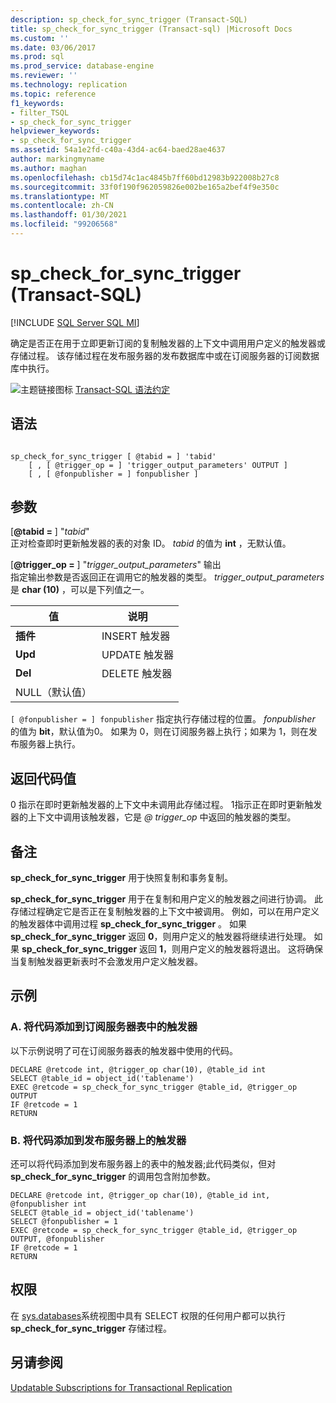 ```yaml
---
description: sp_check_for_sync_trigger (Transact-SQL)
title: sp_check_for_sync_trigger (Transact-sql) |Microsoft Docs
ms.custom: ''
ms.date: 03/06/2017
ms.prod: sql
ms.prod_service: database-engine
ms.reviewer: ''
ms.technology: replication
ms.topic: reference
f1_keywords:
- filter_TSQL
- sp_check_for_sync_trigger
helpviewer_keywords:
- sp_check_for_sync_trigger
ms.assetid: 54a1e2fd-c40a-43d4-ac64-baed28ae4637
author: markingmyname
ms.author: maghan
ms.openlocfilehash: cb15d74c1ac4845b7ff60bd12983b922008b27c8
ms.sourcegitcommit: 33f0f190f962059826e002be165a2bef4f9e350c
ms.translationtype: MT
ms.contentlocale: zh-CN
ms.lasthandoff: 01/30/2021
ms.locfileid: "99206568"
---
```

# <a name="sp_check_for_sync_trigger-transact-sql"></a>sp_check_for_sync_trigger (Transact-SQL)
[!INCLUDE [SQL Server SQL MI](../../includes/applies-to-version/sql-asdbmi.md)]

  确定是否正在用于立即更新订阅的复制触发器的上下文中调用用户定义的触发器或存储过程。 该存储过程在发布服务器的发布数据库中或在订阅服务器的订阅数据库中执行。  
  
 ![主题链接图标](../../database-engine/configure-windows/media/topic-link.gif "“主题链接”图标") [Transact-SQL 语法约定](../../t-sql/language-elements/transact-sql-syntax-conventions-transact-sql.md)  
  
## <a name="syntax"></a>语法  
  
```  
  
sp_check_for_sync_trigger [ @tabid = ] 'tabid'   
    [ , [ @trigger_op = ] 'trigger_output_parameters' OUTPUT ]  
    [ , [ @fonpublisher = ] fonpublisher ]  
```  
  
## <a name="arguments"></a>参数  
 [**@tabid =** ] "*tabid*"  
 正对检查即时更新触发器的表的对象 ID。 *tabid* 的值为 **int** ，无默认值。  
  
 [**@trigger_op =** ] "*trigger_output_parameters*" 输出  
 指定输出参数是否返回正在调用它的触发器的类型。 *trigger_output_parameters* 是 **char (10)** ，可以是下列值之一。  
  
|值|说明|  
|-----------|-----------------|  
|**插件**|INSERT 触发器|  
|**Upd**|UPDATE 触发器|  
|**Del**|DELETE 触发器|  
|NULL（默认值）||  
  
`[ @fonpublisher = ] fonpublisher` 指定执行存储过程的位置。 *fonpublisher* 的值为 **bit**，默认值为0。 如果为 0，则在订阅服务器上执行；如果为 1，则在发布服务器上执行。  
  
## <a name="return-code-values"></a>返回代码值  
 0 指示在即时更新触发器的上下文中未调用此存储过程。 1指示正在即时更新触发器的上下文中调用该触发器，它是 *\@ trigger_op* 中返回的触发器的类型。  
  
## <a name="remarks"></a>备注  
 **sp_check_for_sync_trigger** 用于快照复制和事务复制。  
  
 **sp_check_for_sync_trigger** 用于在复制和用户定义的触发器之间进行协调。 此存储过程确定它是否正在复制触发器的上下文中被调用。 例如，可以在用户定义的触发器体中调用过程 **sp_check_for_sync_trigger** 。 如果 **sp_check_for_sync_trigger** 返回 **0**，则用户定义的触发器将继续进行处理。 如果 **sp_check_for_sync_trigger** 返回 **1**，则用户定义的触发器将退出。 这将确保当复制触发器更新表时不会激发用户定义触发器。  
  
## <a name="examples"></a>示例

### <a name="a-add-code-to-a-trigger-on-a-subscriber-table"></a>A. 将代码添加到订阅服务器表中的触发器
 以下示例说明了可在订阅服务器表的触发器中使用的代码。  
  
```  
DECLARE @retcode int, @trigger_op char(10), @table_id int  
SELECT @table_id = object_id('tablename')  
EXEC @retcode = sp_check_for_sync_trigger @table_id, @trigger_op OUTPUT  
IF @retcode = 1  
RETURN  
```  
  
### <a name="b-add-code-to-a-trigger-on-a-publisher-table"></a>B. 将代码添加到发布服务器上的触发器
 还可以将代码添加到发布服务器上的表中的触发器;此代码类似，但对 **sp_check_for_sync_trigger** 的调用包含附加参数。  
  
```  
DECLARE @retcode int, @trigger_op char(10), @table_id int, @fonpublisher int  
SELECT @table_id = object_id('tablename')  
SELECT @fonpublisher = 1  
EXEC @retcode = sp_check_for_sync_trigger @table_id, @trigger_op OUTPUT, @fonpublisher  
IF @retcode = 1  
RETURN  
```  
  
## <a name="permissions"></a>权限  
 在 [sys.databases](../../relational-databases/system-catalog-views/sys-objects-transact-sql.md)系统视图中具有 SELECT 权限的任何用户都可以执行 **sp_check_for_sync_trigger** 存储过程。  
  
## <a name="see-also"></a>另请参阅  
 [Updatable Subscriptions for Transactional Replication](../../relational-databases/replication/transactional/updatable-subscriptions-for-transactional-replication.md)  
  
  
